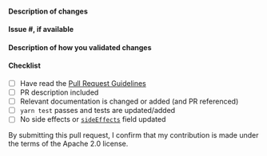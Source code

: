 <!--
Please make sure to read the Pull Request Guidelines:
https://github.com/aws-amplify/amplify-ui/blob/main/CONTRIBUTING.md
-->

#### Description of changes

<!--
Thank you for your Pull Request! Please provide a description above and review
the requirements below.
-->

#### Issue #, if available

<!-- Also, please reference any associated PRs for documentation updates. -->

#### Description of how you validated changes

#### Checklist

<!-- Remove items that do not apply. For completed items, change [ ] to [x]. -->

- [ ] Have read the [Pull Request Guidelines](https://github.com/aws-amplify/amplify-ui/blob/main/CONTRIBUTING.md)
- [ ] PR description included
- [ ] Relevant documentation is changed or added (and PR referenced)
- [ ] `yarn test` passes and tests are updated/added
- [ ] No side effects or [`sideEffects`](https://github.com/aws-amplify/amplify-ui/blob/main/packages/react/CONTRIBUTING.md#code-standards) field updated

By submitting this pull request, I confirm that my contribution is made under the terms of the Apache 2.0 license.
